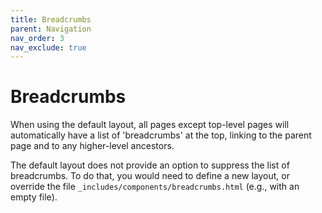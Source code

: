 ```yaml
---
title: Breadcrumbs
parent: Navigation
nav_order: 3
nav_exclude: true
---
```


# Breadcrumbs

When using the default layout, all pages except top-level pages will automatically have a list of 'breadcrumbs' at the top, linking to the parent page and to any higher-level ancestors.

The default layout does not provide an option to suppress the list of breadcrumbs. To do that, you would need to define a new layout, or override the file `_includes/components/breadcrumbs.html` (e.g., with an empty file).
